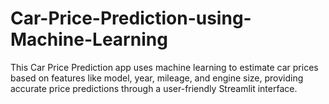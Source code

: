 # Car-Price-Prediction-using-Machine-Learning
This Car Price Prediction app uses machine learning to estimate car prices based on features like model, year, mileage, and engine size, providing accurate price predictions through a user-friendly Streamlit interface.

